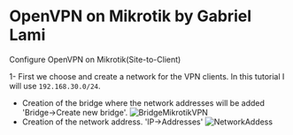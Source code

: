 # OpenVPN on Mikrotik by Gabriel Lami
Configure OpenVPN on Mikrotik(Site-to-Client)

1- First we choose and create a network for the VPN clients. In this tutorial I will use `192.168.30.0/24`.

 - Creation of the bridge where the network addresses will be added 'Bridge->Create new bridge'.
![BridgeMikrotikVPN](https://user-images.githubusercontent.com/44748406/192095424-419f230b-a815-4f8e-9ee6-553b7cc6f7d7.png)
 - Creation of the network address. 'IP->Addresses'
 ![NetworkAddess](https://user-images.githubusercontent.com/44748406/192096389-b3d34e94-10e3-47ac-b85c-0b842a6c9aee.png)
